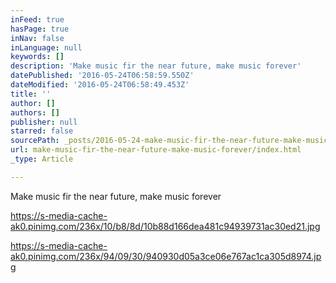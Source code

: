 ```yaml
---
inFeed: true
hasPage: true
inNav: false
inLanguage: null
keywords: []
description: 'Make music fir the near future, make music forever'
datePublished: '2016-05-24T06:58:59.550Z'
dateModified: '2016-05-24T06:58:49.453Z'
title: ''
author: []
authors: []
publisher: null
starred: false
sourcePath: _posts/2016-05-24-make-music-fir-the-near-future-make-music-forever.md
url: make-music-fir-the-near-future-make-music-forever/index.html
_type: Article

---
```

Make music fir the near future, make music forever

https://s-media-cache-ak0.pinimg.com/236x/10/b8/8d/10b88d166dea481c94939731ac30ed21.jpg

https://s-media-cache-ak0.pinimg.com/236x/94/09/30/940930d05a3ce06e767ac1ca305d8974.jpg